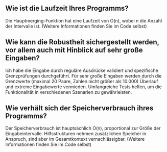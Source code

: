 ## Wie ist die Laufzeit Ihres Programms?

Die Hauptmerging-Funktion hat eine Laufzeit von O(n), wobei n die Anzahl der Intervalle ist. (Weitere Informationen finden Sie im Code selbst)

## Wie kann die Robustheit sichergestellt werden, vor allem auch mit Hinblick auf sehr große Eingaben?

Ich habe die Eingabe durch reguläre Ausdrücke validiert und spezifische Grenzprüfungen durchgeführt. Für sehr große Eingaben werden durch die Grenzwerte (maximal 20 Paare, Zahlen nicht größer als 10.000) Überlauf und extreme Eingabewerte vermieden. Umfangreiche Tests helfen, um die Funktionalität in verschiedenen Szenarien zu gewährleisten.

## Wie verhält sich der Speicherverbrauch ihres Programms?

Der Speicherverbrauch ist hauptsächlich O(n), proportional zur Größe der Eingabeintervalle. Hilfsstrukturen nehmen zusätzlichen Speicher in Anspruch, sind aber im Gesamtkontext vernachlässigbar. (Weitere Informationen finden Sie im Code selbst)